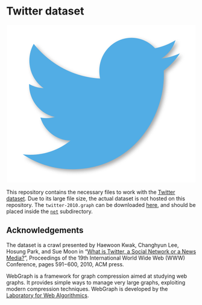 Twitter dataset
===================

<p align="center">
<img src="https://raw.githubusercontent.com/filippobistaffa/twitter/master/logo.png" alt="logo" width="500">
</p>

This repository contains the necessary files to work with the [Twitter dataset](http://law.di.unimi.it/webdata/twitter-2010/). Due to its large file size, the actual dataset is not hosted on this repository. The `twitter-2010.graph` can be downloaded [here](http://data.law.di.unimi.it/webdata/twitter-2010/twitter-2010.graph), and should be placed inside the [`net`](net) subdirectory.

Acknowledgements
----------
The dataset is a crawl presented by Haewoon Kwak, Changhyun Lee, Hosung Park, and Sue Moon in “[What is Twitter, a Social Network or a News Media?](http://dl.acm.org/citation.cfm?id=1772751)”, Proceedings of the 19th International World Wide Web (WWW) Conference, pages 591−600, 2010, ACM press.

WebGraph is a framework for graph compression aimed at studying web graphs. It provides simple ways to manage very large graphs, exploiting modern compression techniques. WebGraph is developed by the [Laboratory for Web Algorithmics](http://webgraph.di.unimi.it).
